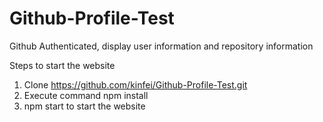 # Github-Profile-Test
Github Authenticated, display user information and repository information

Steps to start the website
1. Clone https://github.com/kinfei/Github-Profile-Test.git
2. Execute command npm install 
3. npm start to start the website
